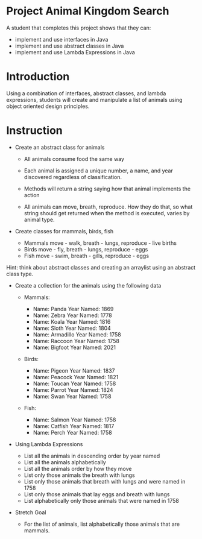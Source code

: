 # Project Animal Kingdom Search

A student that completes this project shows that they can:
* implement and use interfaces in Java
* implement and use abstract classes in Java
* implement and use Lambda Expressions in Java

# Introduction

Using a combination of interfaces, abstract classes, and lambda expressions, students will create and manipulate a list of animals using object oriented design principles.

# Instruction

* Create an abstract class for animals
    * All animals consume food the same way
    * Each animal is assigned a unique number, a name, and year discovered regardless of classification.

    * Methods will return a string saying how that animal implements the action
    * All animals can move, breath, reproduce. How they do that, so what string should get returned when the method is executed, varies by animal type.
 
* Create classes for mammals, birds, fish
    * Mammals move - walk, breath - lungs, reproduce - live births
    * Birds move - fly, breath - lungs, reproduce - eggs
    * Fish move - swim, breath - gills, reproduce - eggs

Hint: think about abstract classes and creating an arraylist using an abstract class type.

* Create a collection for the animals using the following data
    * Mammals:
        * Name: Panda      Year Named: 1869
        * Name: Zebra      Year Named: 1778
        * Name: Koala      Year Named: 1816
        * Name: Sloth      Year Named: 1804
        * Name: Armadillo  Year Named: 1758
        * Name: Raccoon    Year Named: 1758
        * Name: Bigfoot    Year Named: 2021

    * Birds:
        * Name: Pigeon  Year Named: 1837
        * Name: Peacock Year Named: 1821
        * Name: Toucan  Year Named: 1758
        * Name: Parrot  Year Named: 1824
        * Name: Swan    Year Named: 1758

    * Fish:		
        * Name: Salmon  Year Named: 1758
        * Name: Catfish Year Named: 1817
        * Name: Perch   Year Named: 1758

* Using Lambda Expressions

    * List all the animals in descending order by year named
    * List all the animals alphabetically
    * List all the animals order by how they move
    * List only those animals the breath with lungs
    * List only those animals that breath with lungs and were named in 1758
    * List only those animals that lay eggs and breath with lungs
    * List alphabetically only those animals that were named in 1758 
    
* Stretch Goal
    * For the list of animals, list alphabetically those animals that are mammals.
